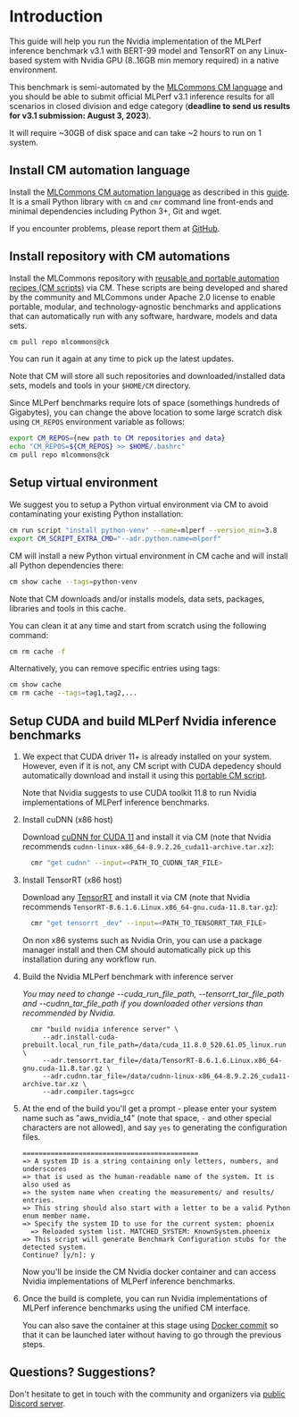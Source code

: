 # Introduction

This guide will help you run the Nvidia implementation of the MLPerf inference benchmark v3.1 
with BERT-99 model and TensorRT on any Linux-based system with Nvidia GPU (8..16GB min memory required)
in a native environment.

This benchmark is semi-automated by the [MLCommons CM language](https://doi.org/10.5281/zenodo.8105339) 
and you should be able to submit official MLPerf v3.1 inference results
for all scenarios in closed division and edge category
(**deadline to send us results for v3.1 submission: August 3, 2023**).


It will require ~30GB of disk space and can take ~2 hours to run on 1 system.



## Install CM automation language

Install the [MLCommons CM automation language](https://doi.org/10.5281/zenodo.8105339) as described in this [guide](../../../docs/installation.md). 
It is a small Python library with `cm` and `cmr` command line front-ends and minimal dependencies including Python 3+, Git and wget.

If you encounter problems, please report them at [GitHub](https://github.com/mlcommons/ck/issues).


## Install repository with CM automations

Install the MLCommons repository with [reusable and portable automation recipes (CM scripts)](https://github.com/mlcommons/ck/tree/master/cm-mlops/script) via CM.
These scripts are being developed and shared by the community and MLCommons under Apache 2.0 license 
to enable portable, modular, and technology-agnostic benchmarks and applications 
that can automatically run with any software, hardware, models and data sets.

```bash
cm pull repo mlcommons@ck
```

You can run it again at any time to pick up the latest updates.

Note that CM will store all such repositories and downloaded/installed data sets, models and tools
in your `$HOME/CM` directory. 

Since MLPerf benchmarks require lots of space (somethings hundreds of Gigabytes), 
you can change the above location to some large scratch disk using `CM_REPOS` 
environment variable as follows:

```bash
export CM_REPOS={new path to CM repositories and data}
echo "CM_REPOS=${CM_REPOS} >> $HOME/.bashrc"
cm pull repo mlcommons@ck
```




## Setup virtual environment

We suggest you to setup a Python virtual environment via CM to avoid contaminating your existing Python installation:

```bash
cm run script "install python-venv" --name=mlperf --version_min=3.8
export CM_SCRIPT_EXTRA_CMD="--adr.python.name=mlperf"
```

CM will install a new Python virtual environment in CM cache and will install all Python dependencies there:
```bash
cm show cache --tags=python-venv
```

Note that CM downloads and/or installs models, data sets, packages, libraries and tools in this cache.

You can clean it at any time and start from scratch using the following command:
```bash
cm rm cache -f
```

Alternatively, you can remove specific entries using tags:
```bash
cm show cache
cm rm cache --tags=tag1,tag2,...
```





## Setup CUDA and build MLPerf Nvidia inference benchmarks

1. We expect that CUDA driver 11+ is already installed on your system.
   However, even if it is not, any CM script with CUDA depedency should automatically
   download and install it using this [portable CM script](https://github.com/mlcommons/ck/tree/master/cm-mlops/script/get-cuda).

   Note that Nvidia suggests to use CUDA toolkit 11.8 to run Nvidia implementations of MLPerf inference benchmarks.

2. Install cuDNN (x86 host)

   Download [cuDNN for CUDA 11](https://developer.nvidia.com/cudnn) and install it via CM (note that Nvidia recommends `cudnn-linux-x86_64-8.9.2.26_cuda11-archive.tar.xz`):
    
    ```bash
      cmr "get cudnn" --input=<PATH_TO_CUDNN_TAR_FILE>
    ```

3. Install TensorRT (x86 host)

    Download any [TensorRT](https://developer.nvidia.com/tensorrt) and install it via CM (note that Nvidia recommends `TensorRT-8.6.1.6.Linux.x86_64-gnu.cuda-11.8.tar.gz`):
    
    ```bash
      cmr "get tensorrt _dev" --input=<PATH_TO_TENSORRT_TAR_FILE>
    ```
    On non x86 systems such as Nvidia Orin, you can use a package manager install and then CM should automatically pick up this installation during any workflow run.

4. Build the Nvidia MLPerf benchmark with inference server 

    *You may need to change --cuda_run_file_path, --tensorrt_tar_file_path and --cudnn_tar_file_path if you downloaded other versions than recommended by Nvidia.*

    
    ```
      cmr "build nvidia inference server" \
         --adr.install-cuda-prebuilt.local_run_file_path=/data/cuda_11.8.0_520.61.05_linux.run \
         --adr.tensorrt.tar_file=/data/TensorRT-8.6.1.6.Linux.x86_64-gnu.cuda-11.8.tar.gz \
         --adr.cudnn.tar_file=/data/cudnn-linux-x86_64-8.9.2.26_cuda11-archive.tar.xz \
         --adr.compiler.tags=gcc
      ```

5. At the end of the build you'll get a prompt - please enter your system name such as "aws_nvidia_t4" 
   (note that space, `-` and other special characters are not allowed),
   and say `yes` to generating the configuration files.

    ```
    ============================================
    => A system ID is a string containing only letters, numbers, and underscores
    => that is used as the human-readable name of the system. It is also used as
    => the system name when creating the measurements/ and results/ entries.
    => This string should also start with a letter to be a valid Python enum member name.
    => Specify the system ID to use for the current system: phoenix
      => Reloaded system list. MATCHED_SYSTEM: KnownSystem.phoenix
    => This script will generate Benchmark Configuration stubs for the detected system.
    Continue? [y/n]: y
    ```
    Now you'll be inside the CM Nvidia docker container and can access Nvidia implementations of MLPerf inference benchmarks.

6. Once the build is complete, you can run Nvidia implementations of MLPerf inference benchmarks
   using the unified CM interface.

   You can also save the container at this stage using [Docker commit](https://docs.docker.com/engine/reference/commandline/commit/) 
   so that it can be launched later without having to go through the previous steps.




## Questions? Suggestions?

Don't hesitate to get in touch with the community and organizers 
via [public Discord server](https://discord.gg/JjWNWXKxwT).
